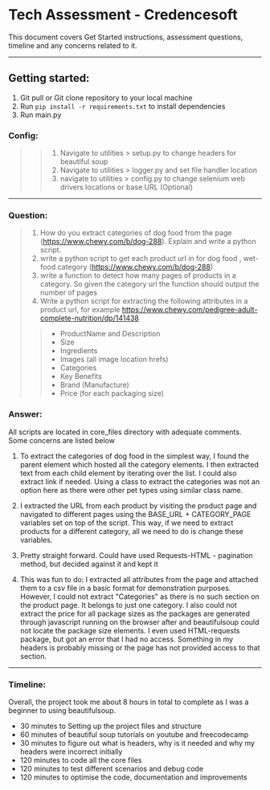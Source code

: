 # Tech Assessment - Credencesoft

This document covers Get Started instructions, assessment questions, timeline and any concerns related to it.

---
## Getting started:

1. Git pull or Git clone repository to your local machine
2. Run `pip install -r requirements.txt` to install dependencies
3. Run main.py

### Config:
>> 1. Navigate to utilities > setup.py to change headers for beautiful soup
>> 2. Navigate to utilities > logger.py and set file handler location
>> 3. navigate to utilities > config.py to change selenium web drivers locations or base URL (Optional)
___

### Question:
> 1. How do you extract categories of dog food from the page (https://www.chewy.com/b/dog-288). Explain and write a python script.
> 2. write a python script to get each product url in for dog food , wet-food category (https://www.chewy.com/b/dog-288)
> 3. write a function to detect how many pages of products in a category. So given the category url the function should output the number of pages
> 4. Write a python script for extracting the following attributes in a product url, for example https://www.chewy.com/pedigree-adult-complete-nutrition/dp/141438
>> - ProductName and Description
>> - Size
>> - Ingredients
>> - Images (all image location hrefs)
>> - Categories
>> - Key Benefits
>> - Brand (Manufacture)
>> - Price (for each packaging size)

### Answer:

All scripts are located in core_files directory with adequate comments. Some concerns are listed below

1. To extract the categories of dog food in the simplest way, I found the parent element which hosted all the category elements. 
I then extracted text from each child element by iterating over the list. 
I could also extract link if needed. Using a class to extract the categories was not an option 
here as there were other pet types using similar class name.

2. I extracted the URL from each product by visiting the product page and navigated to different pages using the 
BASE_URL + CATEGORY_PAGE variables set on top of the script. This way, if we need to extract products for a different 
category, all we need to do is change these variables.

3. Pretty straight forward. Could have used Requests-HTML - pagination method,
but decided against it and kept it 

4. This was fun to do: 
I extracted all attributes from the page and attached them to a csv file in a basic format for demonstration purposes. However, 
I could not extract "Categories" as there is no such section on the product page. It belongs to just one category.
I also could not extract the price for all package sizes as the packages are generated through javascript running on
the browser after and beautifulsoup could not locate the package size elements. 
I even used HTML-requests package, but got an error that I had no access. 
Something in my headers is probably missing or the page has not provided access to that section.  

___ 

### Timeline:

Overall, the project took me about 8 hours in total to complete as I was a beginner to using beautifulsoup.

- 30 minutes to Setting up the project files and structure
- 60 minutes of beautiful soup tutorials on youtube and freecodecamp
- 30 minutes to figure out what is headers, why is it needed and why my headers were incorrect initially
- 120 minutes to code all the core files
- 120 minutes to test different scenarios and debug code
- 120 minutes to optimise the code, documentation and improvements
